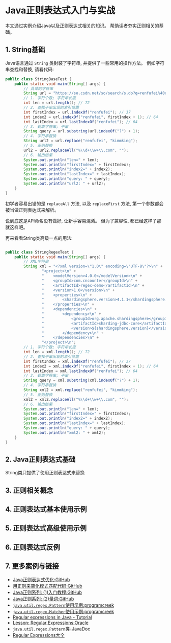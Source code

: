 # Java正则表达式入门与实战

本文通过实例介绍Java以及正则表达式相关的知识。 帮助读者夯实正则相关的基础。

## 1. String基础

Java语言通过 `String` 类封装了字符串, 并提供了一些常用的操作方法。 例如字符串查找和替换, 请看代码:

```java
public class StringBaseTest {
    public static void main(String[] args) {
        // 具体的字符串
        String url = "https://so.csdn.net/so/search/s.do?q=renfufei%40qq.com&t=blog&u=renfufei";
        // 1. 字符个数; 字符串长度
        int len = url.length(); // 72
        // 2. 查找子串出现的索引位置
        int firstIndex = url.indexOf("renfufei"); // 37
        int index2 = url.indexOf("renfufei", firstIndex + 1); // 64
        int lastIndex = url.lastIndexOf("renfufei"); // 64
        // 3. 截取字符串; 子串
        String query = url.substring(url.indexOf("?") + 1);
        // 4. 字符串替换
        String url2 = url.replace("renfufei", "kimmking");
        // 5. 正则替换
        url2 = url2.replaceAll("%\\d+\\w+\\.com", "");
        // 6. 输出结果
        System.out.println("len=" + len);
        System.out.println("firstIndex=" + firstIndex);
        System.out.println("index2=" + index2);
        System.out.println("lastIndex=" + lastIndex);
        System.out.println("query: " + query);
        System.out.println("url2: " + url2);
    }
}
```

初学者容易出错的是 `replaceAll` 方法, 以及 `replaceFirst` 方法, 第一个参数都会被当做正则表达式来解析。

说到底这是API命名没有做好, 让新手容易混淆。 但为了兼容性, 都已经这样了那就这样吧。

再来看看String类高级一点的用法:


```java

public class StringRegexTest {
    public static void main(String[] args) {
        // XML字符串
        String xml = "<?xml version=\"1.0\" encoding=\"UTF-8\"?>\n" +
                "<project>\n" +
                "    <modelVersion>4.0.0</modelVersion>\n" +
                "    <groupId>com.cncounter</groupId>\n" +
                "    <artifactId>regex-demo</artifactId>\n" +
                "    <version>1.0</version>\n" +
                "    <properties>\n" +
                "        <shardingsphere.version>4.1.1</shardingsphere.version>\n" +
                "    </properties>\n" +
                "    <dependencies>\n" +
                "        <dependency>\n" +
                "            <groupId>org.apache.shardingsphere</groupId>\n" +
                "            <artifactId>sharding-jdbc-core</artifactId>\n" +
                "            <version>${shardingsphere.version}</version>\n" +
                "        </dependency>\n" +
                "    </dependencies>\n" +
                "</project>\n";
        // 1. 字符个数; 字符串长度
        int len = xml.length(); // 72
        // 2. 查找子串出现的索引位置
        int firstIndex = xml.indexOf("renfufei"); // 37
        int index2 = xml.indexOf("renfufei", firstIndex + 1); // 64
        int lastIndex = xml.lastIndexOf("renfufei"); // 64
        // 3. 截取字符串; 子串
        String query = xml.substring(xml.indexOf("?") + 1);
        // 4. 字符串替换
        String xml2 = xml.replace("renfufei", "kimmking");
        // 5. 正则替换
        xml2 = xml2.replaceAll("%\\d+\\w+\\.com", "");
        // 6. 输出结果
        System.out.println("len=" + len);
        System.out.println("firstIndex=" + firstIndex);
        System.out.println("index2=" + index2);
        System.out.println("lastIndex=" + lastIndex);
        System.out.println("query: " + query);
        System.out.println("xml2: " + xml2);
    }
}
```



## 2. Java正则表达式基础

String类只提供了使用正则表达式来替换







## 3. 正则相关概念

## 4. 正则表达式基本使用示例

## 5. 正则表达式高级使用示例

## 6. 正则表达式反例


## 7. 更多案例与链接

- [Java正则表达式优化:GitHub](https://github.com/cncounter/translation/blob/master/tiemao_2015/08_Optimizing_Java_Regular/08_Optimizing_Java_Regular.md)
- [用正则来简化模式匹配代码:GitHub](https://github.com/cncounter/translation/tree/master/tiemao_2015/09_pattern_matching)
- [Java正则系列: (1)入门教程:GitHub](https://github.com/cncounter/translation/blob/master/tiemao_2017/11_Java_Regular_Expression/11_Java_Regular_Expression.md)
- [Java正则系列: (2)量词:GitHub](https://github.com/cncounter/translation/blob/master/tiemao_2017/17_Java_Regex_Quant/17_Java_Regex_Quant.md)
- [`java.util.regex.Pattern`使用示例:programcreek](https://www.programcreek.com/java-api-examples/index.php?api=java.util.regex.Pattern)
- [`java.util.regex.Matcher`使用示例:programcreek](https://www.programcreek.com/java-api-examples/index.php?api=java.util.regex.Matcher)
- [Regular expressions in Java - Tutorial](https://www.vogella.com/tutorials/JavaRegularExpressions/article.html)
- [Lesson: Regular Expressions:Oracle](https://docs.oracle.com/javase/tutorial/essential/regex/index.html)
- [`java.util.regex.Pattern`类-JavaDoc](https://docs.oracle.com/javase/8/docs/api/java/util/regex/Pattern.html)
- [Regular Expressions大全](https://www.regular-expressions.info/)
